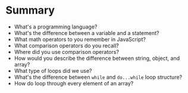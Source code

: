 # Summary

* What's a programming language?
* What's the difference between a variable and a statement?
* What math operators to you remember in JavaScript?
* What comparison operators do you recall?
* Where did you use comparison operators?
* How would you describe the difference between string, object, and array?
* What type of loops did we use?
* What's the difference between `while` and `do...while` loop structure?
* How do loop through every element of an array?